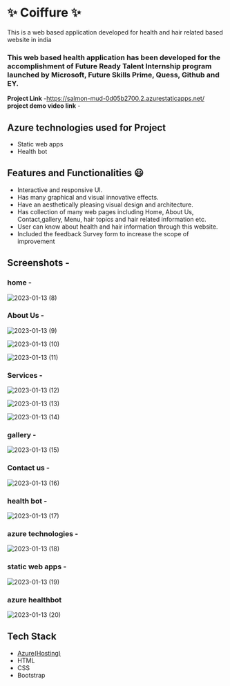 # ✨  Coiffure ✨

This is a web based application developed for health and hair related based website in india

### This web based health application has been developed for the accomplishment of Future Ready Talent Internship program launched by Microsoft, Future Skills Prime, Quess, Github and EY.


**Project Link** -https://salmon-mud-0d05b2700.2.azurestaticapps.net/
**project demo video link** - 

## Azure technologies used for Project

- Static web apps
- Health bot

## Features and Functionalities 😃

- Interactive and responsive UI.
- Has many graphical and visual innovative effects.
- Have an aesthetically pleasing visual design and architecture.
- Has collection of many web pages including Home, About Us, Contact,gallery, Menu, hair topics and hair related information etc.
- User can know about health and hair information through this website.
- Included the feedback Survey form to increase the scope of improvement 

## Screenshots -
### home -
![2023-01-13 (8)](https://user-images.githubusercontent.com/117900433/212313738-c4729033-78ab-4324-ba15-2ccea27eb23d.png)
 
### About Us -

![2023-01-13 (9)](https://user-images.githubusercontent.com/117900433/212313795-071ce44c-156d-4fe9-ad94-c74034201f75.png)

![2023-01-13 (10)](https://user-images.githubusercontent.com/117900433/212313896-b5ce89b8-31fe-421b-b293-7881451c3f12.png)

![2023-01-13 (11)](https://user-images.githubusercontent.com/117900433/212313927-b45ab0a9-583f-41e6-b37e-cedeb0a33dc4.png)

### Services -

![2023-01-13 (12)](https://user-images.githubusercontent.com/117900433/212313972-1f2bb856-b96d-4eca-ae9b-171ca6b8dbd2.png)

![2023-01-13 (13)](https://user-images.githubusercontent.com/117900433/212314031-b5828f9f-0c0f-4f79-ad0e-8cb0ac23482e.png)

![2023-01-13 (14)](https://user-images.githubusercontent.com/117900433/212314135-43c2e17b-1ed5-47d7-9317-2d73e6adddfc.png)

### gallery -

![2023-01-13 (15)](https://user-images.githubusercontent.com/117900433/212314214-30ad4400-c135-4268-b4f1-6102ee0ead8a.png)


### Contact us -

![2023-01-13 (16)](https://user-images.githubusercontent.com/117900433/212314271-48551ca9-3eec-491e-813d-d05206ecbc93.png)

### health bot -

![2023-01-13 (17)](https://user-images.githubusercontent.com/117900433/212314350-aed4965d-b690-4ba9-8cfc-c8e08093f3e5.png)

### azure technologies -

![2023-01-13 (18)](https://user-images.githubusercontent.com/117900433/212314684-b78f196c-23e8-46c7-9aae-fdd6fe02579f.png)

### static web apps -

![2023-01-13 (19)](https://user-images.githubusercontent.com/117900433/212314704-f7debf99-5e6d-4f2a-b2c2-a358f703d51c.png)

### azure healthbot

![2023-01-13 (20)](https://user-images.githubusercontent.com/117900433/212314737-3f78579e-3dd7-441e-95b2-8c0ea4cac2ee.png)


## Tech Stack


- [Azure(Hosting)](https://azure.microsoft.com/en-in/features/azure-portal/)
- HTML
- CSS
- Bootstrap

